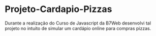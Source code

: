 # Projeto-Cardapio-Pizzas
Durante a realização do Curso de Javascript da B7Web desenvolvi tal projeto no intuito de simular um cardápio online para compras pizzas.
